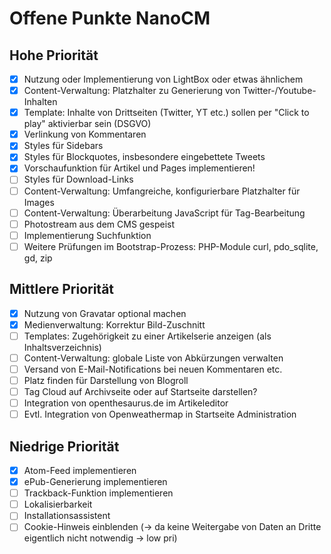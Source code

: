 # Offene Punkte NanoCM

## Hohe Priorität

- [x] Nutzung oder Implementierung von LightBox oder etwas ähnlichem
- [x] Content-Verwaltung: Platzhalter zu Generierung von Twitter-/Youtube-Inhalten
- [x] Template: Inhalte von Drittseiten (Twitter, YT etc.) sollen per "Click to play" aktivierbar sein (DSGVO)
- [x] Verlinkung von Kommentaren
- [x] Styles für Sidebars
- [x] Styles für Blockquotes, insbesondere eingebettete Tweets
- [x] Vorschaufunktion für Artikel und Pages implementieren!
- [ ] Styles für Download-Links
- [ ] Content-Verwaltung: Umfangreiche, konfigurierbare Platzhalter für Images
- [ ] Content-Verwaltung: Überarbeitung JavaScript für Tag-Bearbeitung
- [ ] Photostream aus dem CMS gespeist
- [ ] Implementierung Suchfunktion
- [ ] Weitere Prüfungen im Bootstrap-Prozess: PHP-Module curl, pdo_sqlite, gd, zip

## Mittlere Priorität

- [x] Nutzung von Gravatar optional machen
- [x] Medienverwaltung: Korrektur Bild-Zuschnitt
- [ ] Templates: Zugehörigkeit zu einer Artikelserie anzeigen (als Inhaltsverzeichnis)
- [ ] Content-Verwaltung: globale Liste von Abkürzungen verwalten
- [ ] Versand von E-Mail-Notifications bei neuen Kommentaren etc.
- [ ] Platz finden für Darstellung von Blogroll
- [ ] Tag Cloud auf Archivseite oder auf Startseite darstellen?
- [ ] Integration von openthesaurus.de im Artikeleditor
- [ ] Evtl. Integration von Openweathermap in Startseite Administration

## Niedrige Priorität

- [x] Atom-Feed implementieren
- [x] ePub-Generierung implementieren
- [ ] Trackback-Funktion implementieren
- [ ] Lokalisierbarkeit
- [ ] Installationsassistent
- [ ] Cookie-Hinweis einblenden (-> da keine Weitergabe von Daten an Dritte eigentlich nicht notwendig -> low pri)
